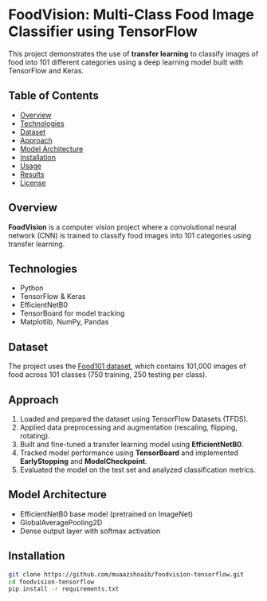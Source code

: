 # FoodVision: Multi-Class Food Image Classifier using TensorFlow

This project demonstrates the use of **transfer learning** to classify images of food into 101 different categories using a deep learning model built with TensorFlow and Keras.

## Table of Contents
- [Overview](#overview)
- [Technologies](#technologies)
- [Dataset](#dataset)
- [Approach](#approach)
- [Model Architecture](#model-architecture)
- [Installation](#installation)
- [Usage](#usage)
- [Results](#results)
- [License](#license)

## Overview
**FoodVision** is a computer vision project where a convolutional neural network (CNN) is trained to classify food images into 101 categories using transfer learning.

## Technologies
- Python
- TensorFlow & Keras
- EfficientNetB0
- TensorBoard for model tracking
- Matplotlib, NumPy, Pandas

## Dataset
The project uses the [Food101 dataset](https://www.vision.ee.ethz.ch/datasets_extra/food-101/), which contains 101,000 images of food across 101 classes (750 training, 250 testing per class).

## Approach
1. Loaded and prepared the dataset using TensorFlow Datasets (TFDS).
2. Applied data preprocessing and augmentation (rescaling, flipping, rotating).
3. Built and fine-tuned a transfer learning model using **EfficientNetB0**.
4. Tracked model performance using **TensorBoard** and implemented **EarlyStopping** and **ModelCheckpoint**.
5. Evaluated the model on the test set and analyzed classification metrics.

## Model Architecture
- EfficientNetB0 base model (pretrained on ImageNet)
- GlobalAveragePooling2D
- Dense output layer with softmax activation

## Installation
```bash
git clone https://github.com/muaazshoaib/foodvision-tensorflow.git
cd foodvision-tensorflow
pip install -r requirements.txt

